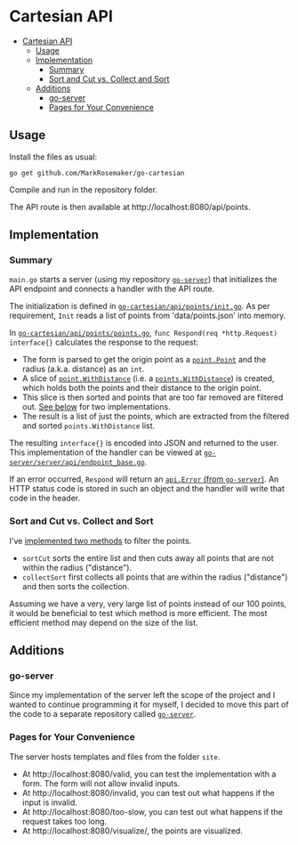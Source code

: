 Cartesian API
=============

- [Cartesian API](#cartesian-api)
	- [Usage](#usage)
	- [Implementation](#implementation)
		- [Summary](#summary)
		- [Sort and Cut vs. Collect and Sort](#sort-and-cut-vs-collect-and-sort)
	- [Additions](#additions)
		- [go-server](#go-server)
		- [Pages for Your Convenience](#pages-for-your-convenience)

## Usage

Install the files as usual:

`go get github.com/MarkRosemaker/go-cartesian`

Compile and run in the repository folder.

The API route is then available at http://localhost:8080/api/points.

## Implementation

### Summary

`main.go` starts a server (using my repository [`go-server`](https://github.com/markrosemaker/go-server)) that initializes the API endpoint and connects a handler with the API route.

The initialization is defined in [`go-cartesian/api/points/init.go`](https://github.com/MarkRosemaker/go-cartesian/blob/master/api/points/init.go). As per requirement, `Init` reads a list of points from 'data/points.json' into memory.

In [`go-cartesian/api/points/points.go`](https://github.com/MarkRosemaker/go-cartesian/blob/master/api/points/points.go), `func Respond(req *http.Request) interface{}` calculates the response to the request:

- The form is parsed to get the origin point as a [`point.Point`](https://github.com/MarkRosemaker/go-cartesian/blob/master/math/point/point.go) and the radius (a.k.a. distance) as an `int`.
- A slice of [`point.WithDistance`](https://github.com/MarkRosemaker/go-cartesian/blob/master/math/point/with-distance.go) (i.e. a [`points.WithDistance`](https://github.com/MarkRosemaker/go-cartesian/blob/master/math/points/with-distance.go)) is created, which holds both the points and their distance to the origin point.
- This slice is then sorted and points that are too far removed are filtered out. [See below](#sort-and-cut-vs-collect-and-sort) for two implementations.
- The result is a list of just the points, which are extracted from the filtered and sorted `points.WithDistance` list.

The resulting `interface{}` is encoded into JSON and returned to the user. This implementation of the handler can be viewed at [`go-server/server/api/endpoint_base.go`](https://github.com/MarkRosemaker/go-server/blob/master/server/api/endpoint_base.go).

If an error occurred, `Respond` will return an [`api.Error` (from `go-server`)](https://github.com/MarkRosemaker/go-server/blob/master/server/api/error.go). An HTTP status code is stored in such an object and the handler will write that code in the header.

### Sort and Cut vs. Collect and Sort

I've [implemented two methods](https://github.com/MarkRosemaker/go-cartesian/blob/master/math/points/with-distance.go) to filter the points.

- `sortCut` sorts the entire list and then cuts away all points that are not within the radius ("distance").
- `collectSort` first collects all points that are within the radius ("distance") and then sorts the collection.

Assuming we have a very, very large list of points instead of our 100 points, it would be beneficial to test which method is more efficient. The most efficient method may depend on the size of the list.

## Additions

### go-server

Since my implementation of the server left the scope of the project and I wanted to continue programming it for myself, I decided to move this part of the code to a separate repository called [`go-server`](https://github.com/markrosemaker/go-server).

### Pages for Your Convenience

The server hosts templates and files from the folder `site`.

- At http://localhost:8080/valid, you can test the implementation with a form. The form will not allow invalid inputs.
- At http://localhost:8080/invalid, you can test out what happens if the input is invalid.
- At http://localhost:8080/too-slow, you can test out what happens if the request takes too long.
- At http://localhost:8080/visualize/, the points are visualized.
